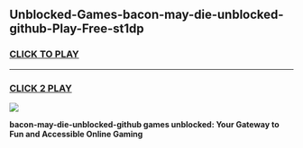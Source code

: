
## Unblocked-Games-bacon-may-die-unblocked-github-Play-Free-st1dp
<h3>
<a href="https://premium76.site?title=bacon-may-die-unblocked-github&ref=18A1">CLICK TO PLAY</a></h3>
<hr>

<h3>
<a href="https://premium76.site?title=bacon-may-die-unblocked-github&ref=18A1">CLICK 2 PLAY</a>
  
</h3>

<a href="https://premium76.site?title=bacon-may-die-unblocked-github&ref=18A1"><img src="https://clearcache.store/games.png"></a>


**bacon-may-die-unblocked-github games unblocked: Your Gateway to Fun and Accessible Online Gaming**
